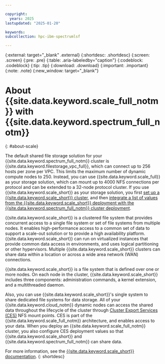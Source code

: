 ```yaml
---

copyright:
  years: 2025
lastupdated: "2025-01-20"

keywords:
subcollection: hpc-ibm-spectrumlsf

---
```


{:external: target="_blank" .external}
{:shortdesc: .shortdesc}
{:screen: .screen}
{:pre: .pre}
{:table: .aria-labeledby="caption"}
{:codeblock: .codeblock}
{:tip: .tip}
{:download: .download}
{:important: .important}
{:note: .note}
{:new_window: target="_blank"}

# About {{site.data.keyword.scale_full_notm}} with {{site.data.keyword.spectrum_full_notm}}
{: #about-scale}

The default shared file storage solution for your {{site.data.keyword.spectrum_full_notm}} cluster is {{site.data.keyword.filestorage_vpc_full}}, which can connect up to 256 hosts per zone per VPC. This limits the maximum number of dynamic compute nodes to 250. Instead, you can use {{site.data.keyword.scale_full}} as your storage solution, which can mount up to 4000 NFS connections per protocol and can be extended to a 32-node protocol cluster. If you use {{site.data.keyword.scale_short}} as your storage solution, you first [set up a {{site.data.keyword.scale_short}} cluster](https://cloud.ibm.com/catalog/content/ibm-spectrum-scale-d722b6b6-8bb5-4506-8f0f-03a5f05a3d6e-global), and then [integrate a list of values from the {{site.data.keyword.scale_short}} deployment with the {{site.data.keyword.spectrum_full_notm}} cluster deployment](/docs/allowlist/hpc-service?topic=hpc-service-integrating-scale).

{{site.data.keyword.scale_short}} is a clustered file system that provides concurrent access to a single file system or set of file systems from multiple nodes. It enables high-performance access to a common set of data to support a scale-out solution or to provide a high availability platform. {{site.data.keyword.scale_short}} can run on virtualized instances that provide common data access in environments, and uses logical partitioning or other hypervisors. Multiple {{site.data.keyword.scale_short}} clusters can share data within a location or across a wide area network (WAN) connections.

{{site.data.keyword.scale_short}} is a file system that is defined over one or more nodes. On each node in the cluster, {{site.data.keyword.scale_short}} includes three components: administration commands, a kernel extension, and a multithreaded daemon.

Also, you can use {{site.data.keyword.scale_short}}'s single system to share dedicated file systems for data storage. All of your {{site.data.keyword.cloud_notm}} dynamic nodes can access the shared data throughout the lifecycle of the cluster through [Cluster Export Services (CES)](/docs/storage-scale?topic=storage-scale-config-ces-integration-ldap-authentication) NFS mount points. CES is part of the {{site.data.keyword.scale_full_notm}} architecture, and enables access to your data. When you deploy an {{site.data.keyword.scale_full_notm}} cluster, you also configure CES deployment values so that {{site.data.keyword.scale_short}} and {{site.data.keyword.spectrum_full_notm}} can share data.

For more information, see the [{{site.data.keyword.scale_short}} documentation](/docs/storage-scale?topic=storage-scale-getting-started-tutorial).
{: shortdesc}
